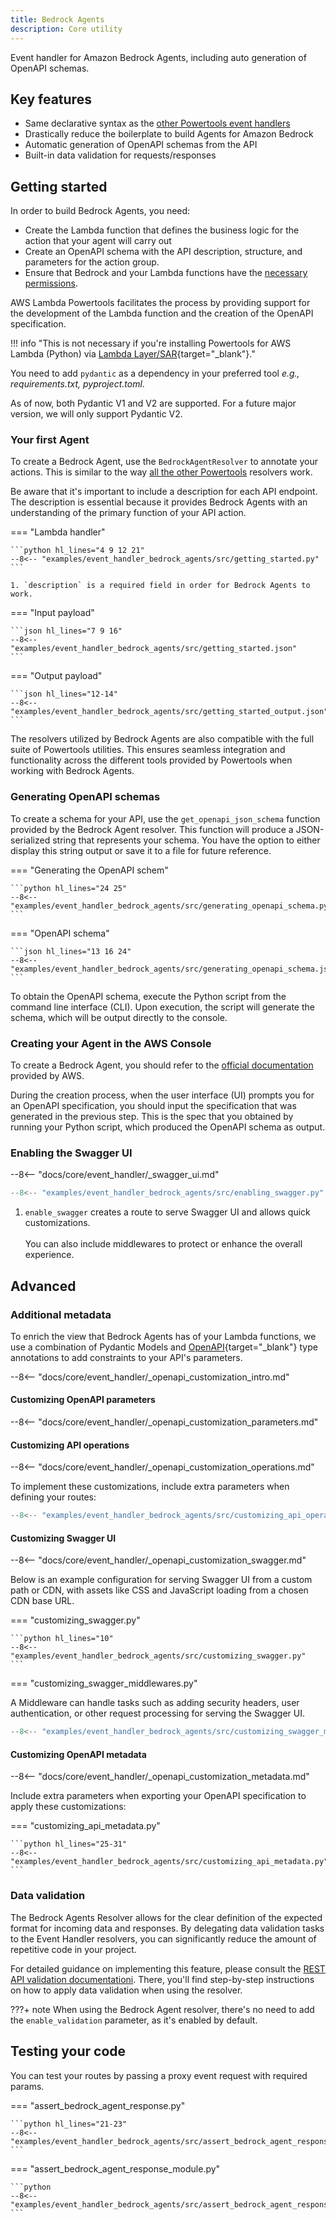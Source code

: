 ```yaml
---
title: Bedrock Agents
description: Core utility
---
```


Event handler for Amazon Bedrock Agents, including auto generation of OpenAPI schemas.

## Key features

* Same declarative syntax as the [other Powertools event handlers](api_gateway.md)
* Drastically reduce the boilerplate to build Agents for Amazon Bedrock
* Automatic generation of OpenAPI schemas from the API
* Built-in data validation for requests/responses

## Getting started

In order to build Bedrock Agents, you need:

* Create the Lambda function that defines the business logic for the action that your agent will carry out
* Create an OpenAPI schema with the API description, structure, and parameters for the action group.
* Ensure that Bedrock and your Lambda functions have the [necessary permissions](https://docs.aws.amazon.com/bedrock/latest/userguide/agents-permissions.html).

AWS Lambda Powertools facilitates the process by providing support for the development of the Lambda function and the creation of the OpenAPI specification.

!!! info "This is not necessary if you're installing Powertools for AWS Lambda (Python) via [Lambda Layer/SAR](../../index.md#lambda-layer){target="_blank"}."

You need to add `pydantic` as a dependency in your preferred tool _e.g., requirements.txt, pyproject.toml_.

As of now, both Pydantic V1 and V2 are supported. For a future major version, we will only support Pydantic V2.

### Your first Agent

To create a Bedrock Agent, use the `BedrockAgentResolver` to annotate your actions. This is
similar to the way [all the other Powertools](api_gateway.md) resolvers work.

Be aware that it's important to include a description for each API endpoint. The description is essential because it provides Bedrock Agents with an understanding of the primary function of your API action.

=== "Lambda handler"

    ```python hl_lines="4 9 12 21"
    --8<-- "examples/event_handler_bedrock_agents/src/getting_started.py"
    ```

	1. `description` is a required field in order for Bedrock Agents to work.

=== "Input payload"

	```json hl_lines="7 9 16"
	--8<-- "examples/event_handler_bedrock_agents/src/getting_started.json"
	```

=== "Output payload"

	```json hl_lines="12-14"
	--8<-- "examples/event_handler_bedrock_agents/src/getting_started_output.json"
	```

The resolvers utilized by Bedrock Agents are also compatible with the full suite of Powertools utilities. This ensures seamless integration and functionality across the different tools provided by Powertools when working with Bedrock Agents.

### Generating OpenAPI schemas

To create a schema for your API, use the `get_openapi_json_schema` function provided by the Bedrock Agent resolver. This function will produce a JSON-serialized string that represents your schema. You have the option to either display this string output or save it to a file for future reference.

=== "Generating the OpenAPI schem"

    ```python hl_lines="24 25"
    --8<-- "examples/event_handler_bedrock_agents/src/generating_openapi_schema.py"
    ```

=== "OpenAPI schema"

    ```json hl_lines="13 16 24"
    --8<-- "examples/event_handler_bedrock_agents/src/generating_openapi_schema.json"
    ```

To obtain the OpenAPI schema, execute the Python script from the command line interface (CLI). Upon execution, the script will generate the schema, which will be output directly to the console.

### Creating your Agent in the AWS Console

To create a Bedrock Agent, you should refer to the [official documentation](https://docs.aws.amazon.com/bedrock/latest/userguide/agents-create.html) provided by AWS.

During the creation process, when the user interface (UI) prompts you for an OpenAPI specification, you should input the specification that was generated in the previous step. This is the spec that you obtained by running your Python script, which produced the OpenAPI schema as output.

### Enabling the Swagger UI

--8<-- "docs/core/event_handler/_swagger_ui.md"

```python hl_lines="10" title="enabling_swagger.py"
--8<-- "examples/event_handler_bedrock_agents/src/enabling_swagger.py"
```

1. `enable_swagger` creates a route to serve Swagger UI and allows quick customizations. <br><br> You can also include  middlewares to protect or enhance the overall experience.

## Advanced

### Additional metadata

To enrich the view that Bedrock Agents has of your Lambda functions, we use a combination of Pydantic Models and [OpenAPI](https://www.openapis.org/){target="_blank"} type annotations to add constraints to your API's parameters.

--8<-- "docs/core/event_handler/_openapi_customization_intro.md"

#### Customizing OpenAPI parameters

--8<-- "docs/core/event_handler/_openapi_customization_parameters.md"

#### Customizing API operations

--8<-- "docs/core/event_handler/_openapi_customization_operations.md"

To implement these customizations, include extra parameters when defining your routes:

```python hl_lines="14-23 25" title="customizing_api_operations.py"
--8<-- "examples/event_handler_bedrock_agents/src/customizing_api_operations.py"
```

#### Customizing Swagger UI

--8<-- "docs/core/event_handler/_openapi_customization_swagger.md"

Below is an example configuration for serving Swagger UI from a custom path or CDN, with assets like CSS and JavaScript loading from a chosen CDN base URL.

=== "customizing_swagger.py"

    ```python hl_lines="10"
    --8<-- "examples/event_handler_bedrock_agents/src/customizing_swagger.py"
    ```

=== "customizing_swagger_middlewares.py"

A Middleware can handle tasks such as adding security headers, user authentication, or other request processing for serving the Swagger UI.

   ```python hl_lines="7 13-18 21"
   --8<-- "examples/event_handler_bedrock_agents/src/customizing_swagger_middlewares.py"
   ```

#### Customizing OpenAPI metadata

--8<-- "docs/core/event_handler/_openapi_customization_metadata.md"

Include extra parameters when exporting your OpenAPI specification to apply these customizations:

=== "customizing_api_metadata.py"

    ```python hl_lines="25-31"
    --8<-- "examples/event_handler_bedrock_agents/src/customizing_api_metadata.py"
    ```

### Data validation

The Bedrock Agents Resolver allows for the clear definition of the expected format for incoming data and responses. By delegating data validation tasks to the Event Handler resolvers, you can significantly reduce the amount of repetitive code in your project.

For detailed guidance on implementing this feature, please consult the [REST API validation documentationi](api_gateway.md#data-validation). There, you'll find step-by-step instructions on how to apply data validation when using the resolver.

???+ note
	When using the Bedrock Agent resolver, there's no need to add the `enable_validation` parameter, as it's enabled by default.

## Testing your code

You can test your routes by passing a proxy event request with required params.

=== "assert_bedrock_agent_response.py"

	```python hl_lines="21-23"
	--8<-- "examples/event_handler_bedrock_agents/src/assert_bedrock_agent_response.py"
	```

=== "assert_bedrock_agent_response_module.py"

	```python
	--8<-- "examples/event_handler_bedrock_agents/src/assert_bedrock_agent_response_module.py"
	```
